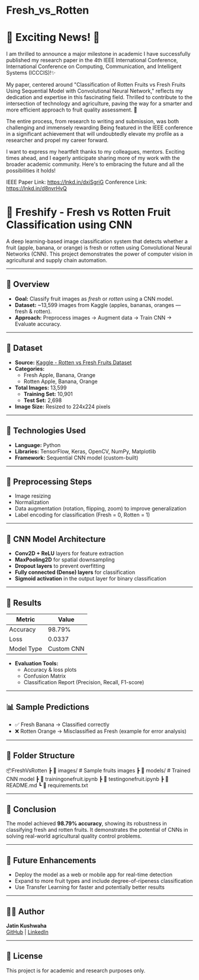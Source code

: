 # Fresh_vs_Rotten
# 🎉 Exciting News! 🎉 
 
I am thrilled to announce a major milestone in academic I have successfully published my research paper in the 4th IEEE International Conference, International Conference on Computing, Communication, and Intelligent Systems (ICCCIS)!✨

My paper, centered around "Classification of Rotten Fruits vs Fresh Fruits Using Sequential Model with Convolutional Neural Network," reflects my dedication and expertise in this fascinating field. Thrilled to contribute to the intersection of technology and agriculture, paving the way for a smarter and more efficient approach to fruit quality assessment. 🔗 

The entire process, from research to writing and submission, was both challenging and immensely rewarding Being featured in the IEEE conference in a significant achievement that will undoubtedly elevate my profile as a researcher and propel my career forward.

   I want to express my heartfelt thanks to my colleagues, mentors. Exciting times ahead, and I eagerly anticipate sharing more of my work with the broader academic community. Here's to embracing the future and all the possibilities it holds! 
 
IEEE Paper Link: https://lnkd.in/dxiSgriG
Conference Link: https://lnkd.in/d8nvrHvQ 

# 🍎 Freshify - Fresh vs Rotten Fruit Classification using CNN

A deep learning-based image classification system that detects whether a fruit (apple, banana, or orange) is fresh or rotten using Convolutional Neural Networks (CNN). This project demonstrates the power of computer vision in agricultural and supply chain automation.

---

## 📌 Overview

- **Goal:** Classify fruit images as *fresh* or *rotten* using a CNN model.
- **Dataset:** ~13,599 images from Kaggle (apples, bananas, oranges — fresh & rotten).
- **Approach:** Preprocess images → Augment data → Train CNN → Evaluate accuracy.

---

## 🧪 Dataset

- **Source:** [Kaggle - Rotten vs Fresh Fruits Dataset](https://www.kaggle.com/datasets)
- **Categories:**  
  - Fresh Apple, Banana, Orange  
  - Rotten Apple, Banana, Orange  
- **Total Images:** 13,599  
  - **Training Set:** 10,901  
  - **Test Set:** 2,698  
- **Image Size:** Resized to 224x224 pixels

---

## 🔧 Technologies Used

- **Language:** Python  
- **Libraries:** TensorFlow, Keras, OpenCV, NumPy, Matplotlib  
- **Framework:** Sequential CNN model (custom-built)

---

## 🧼 Preprocessing Steps

- Image resizing  
- Normalization  
- Data augmentation (rotation, flipping, zoom) to improve generalization  
- Label encoding for classification (Fresh = 0, Rotten = 1)

---

## 🧠 CNN Model Architecture

- **Conv2D + ReLU** layers for feature extraction  
- **MaxPooling2D** for spatial downsampling  
- **Dropout layers** to prevent overfitting  
- **Fully connected (Dense) layers** for classification  
- **Sigmoid activation** in the output layer for binary classification

---

## 🎯 Results

| Metric     | Value     |
|------------|-----------|
| Accuracy   | 98.79%    |
| Loss       | 0.0337    |
| Model Type | Custom CNN |

- **Evaluation Tools:**  
  - Accuracy & loss plots  
  - Confusion Matrix  
  - Classification Report (Precision, Recall, F1-score)

---

## 📊 Sample Predictions

- ✅ Fresh Banana → Classified correctly  
- ❌ Rotten Orange → Misclassified as Fresh (example for error analysis)

---

## 📁 Folder Structure
📦FreshVsRotten
┣ 📁 images/ # Sample fruits images
┣ 📁 models/ # Trained CNN model
┣ 📜 trainingonefruit.ipynb
┣ 📜 testingonefruit.ipynb
┣ 📜 README.md
┗ 📜 requirements.txt

---

## 📌 Conclusion

The model achieved **98.79% accuracy**, showing its robustness in classifying fresh and rotten fruits. It demonstrates the potential of CNNs in solving real-world agricultural quality control problems.

---

## 🚀 Future Enhancements

- Deploy the model as a web or mobile app for real-time detection  
- Expand to more fruit types and include degree-of-ripeness classification  
- Use Transfer Learning for faster and potentially better results

---

## 👨‍💻 Author

**Jatin Kushwaha**  
[GitHub](https://github.com/Jk319) | [LinkedIn](https://linkedin.com/in/jatin-kushwaha)

---

## 📄 License

This project is for academic and research purposes only.

